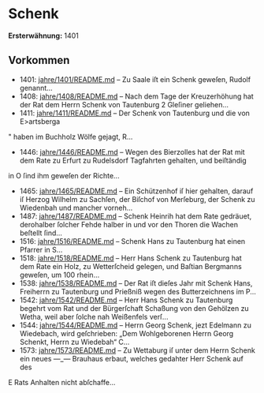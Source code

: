 # Schenk

**Ersterwähnung:** 1401

## Vorkommen
- 1401: [jahre/1401/README.md](../jahre/1401/README.md) – Zu Saale iſt ein Schenk geweſen, Rudolf genannt...
- 1408: [jahre/1408/README.md](../jahre/1408/README.md) – Nach dem Tage der Kreuzerhöhung hat der Rat dem
Herrn Schenk von Tautenburg 2 Gleſiner geliehen...
- 1411: [jahre/1411/README.md](../jahre/1411/README.md) – Der Schenk von Tautenburg und die von E>artsberga

" haben im Buchholz Wölfe gejagt, R...
- 1446: [jahre/1446/README.md](../jahre/1446/README.md) – Wegen des Bierzolles hat der Rat mit dem Rate zu
Erfurt zu Rudelsdorf Tagfahrten gehalten, und beiſtändig


in O
ſind ihm geweſen der Richte...
- 1465: [jahre/1465/README.md](../jahre/1465/README.md) – Ein Schützenhof iſ hier gehalten, darauf iſ Herzog
Wilhelm zu Sachſen, der Biſchof von Merſeburg, der
Schenk zu Wiedenbah und mancher vorneh...
- 1487: [jahre/1487/README.md](../jahre/1487/README.md) – Schenk Heinrih hat dem Rate gedräuet, derohalber
ſolcher Fehde halber in und vor den Thoren die Wachen
beſtellt ſind...
- 1516: [jahre/1516/README.md](../jahre/1516/README.md) – Schenk Hans zu Tautenburg hat einen Pfarrer in
S...
- 1518: [jahre/1518/README.md](../jahre/1518/README.md) – Herr Hans Schenk zu Tautenburg hat dem Rate ein
Holz, zu Wetterſcheid gelegen, und Baſtian Bergmanns
geweſen, um 100 rhein...
- 1538: [jahre/1538/README.md](../jahre/1538/README.md) – Der Rat iſt dieſes Jahr mit Schenk Hans, Freiherrn
zu Tautenburg und Prießniß wegen des Butterzeichnens
im P...
- 1542: [jahre/1542/README.md](../jahre/1542/README.md) – Herr Hans Schenk zu Tautenburg begehrt vom Rat
und der Bürgerſchaft Schaßung von den Gehölzen zu
Wetha, weil aber ſolche nah Weißenfels verſ...
- 1544: [jahre/1544/README.md](../jahre/1544/README.md) – Herrn Georg Schenk, jezt Edelmann zu Wiedebach,
wird geſchrieben: „Dem Wohlgeborenen Herrn Georg
Schenkt, Herrn zu Wiedebah“ C...
- 1573: [jahre/1573/README.md](../jahre/1573/README.md) – Zu Wettaburg iſ unter dem Herrn Schenk ein neues
—_— Brauhaus erbaut, welches gedahter Herr Schenk auf des


E
Rats Anhalten nicht abſchaffe...
